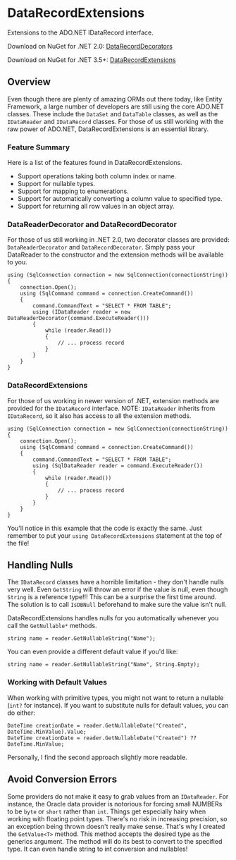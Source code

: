 # DataRecordExtensions

Extensions to the ADO.NET IDataRecord interface.

Download on NuGet for .NET 2.0: [DataRecordDecorators](http://nuget.org/packages/DataRecordDecorators)

Download on NuGet for .NET 3.5+: [DataRecordExtensions](http://nuget.org/packages/DataRecordExtensions)

## Overview
Even though there are plenty of amazing ORMs out there today, like Entity Framework, a large number of developers are still using the core ADO.NET classes. These include the `DataSet` and `DataTable` classes, as well as the `IDataReader` and `IDataRecord` classes. For those of us still working with the raw power of ADO.NET, DataRecordExtensions is an essential library.

### Feature Summary
Here is a list of the features found in DataRecordExtensions.
* Support operations taking both column index or name.
* Support for nullable types.
* Support for mapping to enumerations.
* Support for automatically converting a column value to specified type.
* Support for returning all row values in an object array.

### DataReaderDecorator and DataRecordDecorator
For those of us still working in .NET 2.0, two decorator classes are provided: `DataReaderDecorator` and `DataRecordDecorator`. Simply pass your DataReader to the constructor and the extension methods will be available to you.

	using (SqlConnection connection = new SqlConnection(connectionString))
	{
		connection.Open();
		using (SqlCommand command = connection.CreateCommand())
		{
			command.CommandText = "SELECT * FROM TABLE";
			using (IDataReader reader = new DataReaderDecorator(command.ExecuteReader()))
			{
				while (reader.Read())
				{
					// ... process record
				}
			}
		}
	}


### DataRecordExtensions
For those of us working in newer version of .NET, extension methods are provided for the `IDataRecord` interface. NOTE: `IDataReader` inherits from `IDataRecord`, so it also has access to all the extension methods.

	using (SqlConnection connection = new SqlConnection(connectionString))
	{
		connection.Open();
		using (SqlCommand command = connection.CreateCommand())
		{
			command.CommandText = "SELECT * FROM TABLE";
			using (SqlDataReader reader = command.ExecuteReader())
			{
				while (reader.Read())
				{
					// ... process record
				}
			}
		}
	}

You'll notice in this example that the code is exactly the same. Just remember to put your `using DataRecordExtensions` statement at the top of the file!

## Handling Nulls
The `IDataRecord` classes have a horrible limitation - they don't handle nulls very well. Even `GetString` will throw an error if the value is null, even though `String` is a reference type!!! This can be a surprise the first time around. The solution is to call `IsDBNull` beforehand to make sure the value isn't null.

DataRecordExtensions handles nulls for you automatically whenever you call the `GetNullable*` methods.

    string name = reader.GetNullableString("Name");
    
You can even provide a different default value if you'd like:

    string name = reader.GetNullableString("Name", String.Empty);

### Working with Default Values
When working with primitive types, you might not want to return a nullable (`int?` for instance). If you want to substitute nulls for default values, you can do either:

    DateTime creationDate = reader.GetNullableDate("Created", DateTime.MinValue).Value;
    DateTime creationDate = reader.GetNullableDate("Created") ?? DateTime.MinValue;
    
Personally, I find the second approach slightly more readable.

## Avoid Conversion Errors
Some providers do not make it easy to grab values from an `IDataReader`. For instance, the Oracle data provider is notorious for forcing small NUMBERs to be `byte` or `short` rather than `int`. Things get especially hairy when working with floating point types. There's no risk in increasing precision, so an exception being thrown doesn't really make sense. That's why I created the `GetValue<T>` method. This method accepts the desired type as the generics argument. The method will do its best to convert to the specified type. It can even handle string to int conversion and nullables!
